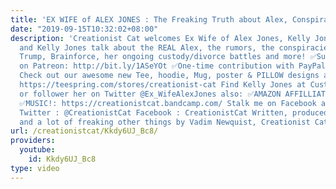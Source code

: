 ```yaml
---
title: 'EX WIFE of ALEX JONES : The Freaking Truth about Alex, Conspiracies & More!'
date: "2019-09-15T10:32:02+08:00"
description: 'Creationist Cat welcomes Ex Wife of Alex Jones, Kelly Jones where CC
  and Kelly Jones talk about the REAL Alex, the rumors, the conspiracies, Infowars,
  Trump, Brainforce, her ongoing custody/divorce battles and more! ✅Support CreationistCat
  on Patreon: http://bit.ly/1ASeYOt ✅One-time contribution with PayPal: http://bit.ly/1eQR4sR
  Check out our awesome new Tee, hoodie, Mug, poster & PILLOW designs at: ✅TEE SHIRTS:
  https://teespring.com/stores/creationist-cat Find Kelly Jones at CustodyWars.com
  or follower her on Twitter @Ex_WifeAlexJones also: ✅AMAZON AFFILLIATE LINK: http://amzn.to/2pu8T95
  ✅MUSIC!: https://creationistcat.bandcamp.com/ Stalk me on Facebook and Twitter:
  Twitter : @CreationistCat Facebook : CreationistCat Written, produced and directed
  and a lot of freaking other things by Vadim Newquist, Creationist Cat & Noah Warner.'
url: /creationistcat/Kkdy6UJ_Bc8/
providers:
  youtube:
    id: Kkdy6UJ_Bc8
type: video
---
```

